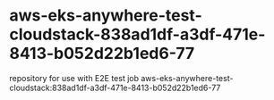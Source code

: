 # aws-eks-anywhere-test-cloudstack-838ad1df-a3df-471e-8413-b052d22b1ed6-77
repository for use with E2E test job aws-eks-anywhere-test-cloudstack:838ad1df-a3df-471e-8413-b052d22b1ed6-77
